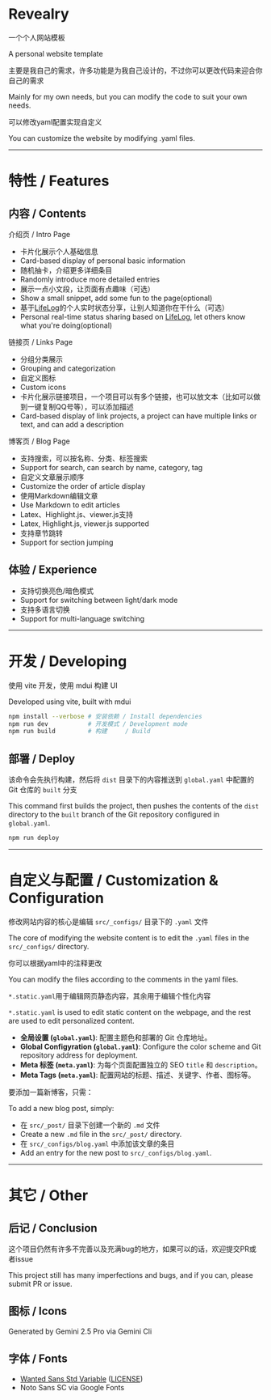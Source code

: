 # Revealry

一个个人网站模板

A personal website template

主要是我自己的需求，许多功能是为我自己设计的，不过你可以更改代码来迎合你自己的需求

Mainly for my own needs, but you can modify the code to suit your own needs.

可以修改yaml配置实现自定义

You can customize the website by modifying .yaml files.

---

# 特性 / Features

## 内容 / Contents

介绍页 / Intro Page

- 卡片化展示个人基础信息
- Card-based display of personal basic information
- 随机抽卡，介绍更多详细条目
- Randomly introduce more detailed entries
- 展示一点小文段，让页面有点趣味（可选）
- Show a small snippet, add some fun to the page(optional)
- 基于[LifeLog](https://github.com/for-the-zero/LifeLog)的个人实时状态分享，让别人知道你在干什么（可选）
- Personal real-time status sharing based on [LifeLog](https://github.com/for-the-zero/LifeLog), let others know what you're doing(optional)

链接页 / Links Page

- 分组分类展示
- Grouping and categorization
- 自定义图标
- Custom icons
- 卡片化展示链接项目，一个项目可以有多个链接，也可以放文本（比如可以做到一键复制QQ号等），可以添加描述
- Card-based display of link projects, a project can have multiple links or text, and can add a description

博客页 / Blog Page

- 支持搜索，可以按名称、分类、标签搜索
- Support for search, can search by name, category, tag
- 自定义文章展示顺序
- Customize the order of article display
- 使用Markdown编辑文章
- Use Markdown to edit articles
- Latex、Highlight.js、viewer.js支持
- Latex, Highlight.js, viewer.js supported
- 支持章节跳转
- Support for section jumping

## 体验 / Experience

- 支持切换亮色/暗色模式
- Support for switching between light/dark mode
- 支持多语言切换
- Support for multi-language switching

---

# 开发 / Developing

使用 vite 开发，使用 mdui 构建 UI

Developed using vite, built with mdui

```bash
npm install --verbose # 安装依赖 / Install dependencies
npm run dev           # 开发模式 / Development mode
npm run build         # 构建     / Build
```

## 部署 / Deploy

该命令会先执行构建，然后将 `dist` 目录下的内容推送到 `global.yaml` 中配置的 Git 仓库的 `built` 分支

This command first builds the project, then pushes the contents of the `dist` directory to the `built` branch of the Git repository configured in `global.yaml`.

```bash
npm run deploy
```

---

# 自定义与配置 / Customization & Configuration

修改网站内容的核心是编辑 `src/_configs/` 目录下的 `.yaml` 文件

The core of modifying the website content is to edit the `.yaml` files in the `src/_configs/` directory.

你可以根据yaml中的注释更改

You can modify the files according to the comments in the yaml files.

`*.static.yaml`用于编辑网页静态内容，其余用于编辑个性化内容

`*.static.yaml` is used to edit static content on the webpage, and the rest are used to edit personalized content.

- **全局设置 (`global.yaml`)**: 配置主题色和部署的 Git 仓库地址。
- **Global Configyration (`global.yaml`)**: Configure the color scheme and Git repository address for deployment.
- **Meta 标签 (`meta.yaml`)**: 为每个页面配置独立的 SEO `title` 和 `description`。
- **Meta Tags (`meta.yaml`)**: 配置网站的标题、描述、关键字、作者、图标等。

要添加一篇新博客，只需：

To add a new blog post, simply:

- 在 `src/_post/` 目录下创建一个新的 `.md` 文件
- Create a new `.md` file in the `src/_post/` directory.
- 在 `src/_configs/blog.yaml` 中添加该文章的条目
- Add an entry for the new post to `src/_configs/blog.yaml`.

---

# 其它 / Other

## 后记 / Conclusion

这个项目仍然有许多不完善以及充满bug的地方，如果可以的话，欢迎提交PR或者issue

This project still has many imperfections and bugs, and if you can, please submit PR or issue.

## 图标 / Icons

Generated by Gemini 2.5 Pro via Gemini Cli

## 字体 / Fonts

- [Wanted Sans Std Variable](https://github.com/wanteddev/wanted-sans) ([LICENSE](./src/assets/OFL.txt))
- Noto Sans SC via Google Fonts